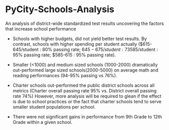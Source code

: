 # PyCity-Schools-Analysis
An analysis of district-wide standardized test results uncovering the factors that increase school performance


* Schools with higher budgets, did not yield better test results. By contrast, schools with higher spending per student actually ($615-645/student : 80% passing rate; $645-675/student : 73% passing rate) underperformed compared to schools with smaller budgets (<$585/student : 95% passing rate; $585-615 : 95% passing rate).

* Smaller (<1000) and medium sized schools (1000-2000) dramatically out-performed large sized schools(2000-5000) on average math and reading performances (94-95% passing vs 76%).

* Charter schools out-performed the public district schools across all metrics (Charter overall passing rate 95% vs. District overall passing rate 74%) However, more analysis will be required to glean if the effect is due to school practices or the fact that charter schools tend to serve smaller student populations per school. 

* There were not significant gains in performance from 9th Grade to 12th Grade within a given school.

